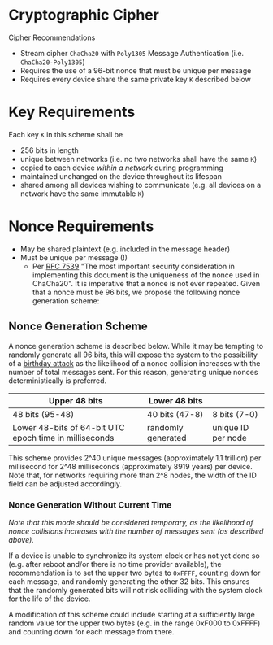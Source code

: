 # Cryptographic Cipher 

Cipher Recommendations
* Stream cipher `ChaCha20` with `Poly1305` Message Authentication (i.e. `ChaCha20-Poly1305`)
* Requires the use of a 96-bit nonce that must be unique per message
* Requires every device share the same private key `K` described below
# Key Requirements
Each key `K` in this scheme shall be
* 256 bits in length
* unique between networks (i.e. no two networks shall have the same `K`)
* copied to each device _within a network_ during programming
* maintained unchanged on the device throughout its lifespan
* shared among all devices wishing to communicate (e.g. all devices on a network have the same immutable `K`)

# Nonce Requirements
* May be shared plaintext (e.g. included in the message header)
* Must be unique per message (!)
  * Per [RFC 7539](https://www.rfc-editor.org/rfc/rfc7539#section-4) "The most important security consideration in implementing this document is the uniqueness of the nonce used in ChaCha20".  It is imperative that a nonce is not ever repeated.  Given that a nonce must be 96 bits, we propose the following nonce generation scheme:

## Nonce Generation Scheme
A nonce generation scheme is described below.  While it may be tempting to randomly generate all 96 bits, this will expose the system to the possibility of a [birthday attack](https://en.wikipedia.org/wiki/Birthday_attack) as the likelihood of a nonce collision increases with the number of total messages sent.  For this reason, generating unique nonces deterministically is preferred.

| Upper 48 bits                                          | Lower 48 bits      |                    |
| ------------------------------------------------------ | ------------------ | ------------------ |
| 48 bits (95-48)                                        | 40 bits (47-8)     | 8 bits (7-0)       |
| Lower 48-bits of 64-bit UTC epoch time in milliseconds | randomly generated | unique ID per node |

This scheme provides 2^40 unique messages (approximately 1.1 trillion) per millisecond for 2^48 milliseconds (approximately 8919 years) per device.  Note that, for networks requiring more than 2^8 nodes, the width of the ID field can be adjusted accordingly.


### Nonce Generation Without Current Time
*Note that this mode should be considered temporary, as the likelihood of nonce collisions increases with the number of messages sent (as described above).*

If a device is unable to synchronize its system clock or has not yet done so (e.g. after reboot and/or there is no time provider available), the recommendation is to set the upper two bytes to `0xFFFF`, counting down for each message, and randomly generating the other 32 bits.  This ensures that the randomly generated bits will not risk colliding with the system clock for the life of the device.

A modification of this scheme could include starting at a sufficiently large random value for the upper two bytes (e.g. in the range 0xF000 to 0xFFFF) and counting down for each message from there.
